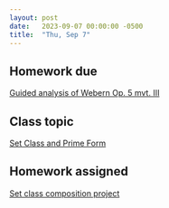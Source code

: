 ```yaml
---
layout: post
date:   2023-09-07 00:00:00 -0500
title:  "Thu, Sep 7"
---
```


## Homework due

[Guided analysis of Webern Op. 5 mvt. III](https://gmuedu-my.sharepoint.com/:b:/g/personal/mlavengo_gmu_edu/EXVPEo49EqtHn9-Iv23zHu0B795jlyAsnV3MUHYHG6YVow?e=A1cXNC)

## Class topic

[Set Class and Prime Form](https://viva.pressbooks.pub/openmusictheory/chapter/set-class-and-prime-form/)

## Homework assigned

[Set class composition project](https://viva.pressbooks.pub/openmusictheory/chapter/set-class-and-prime-form/#assignments)

